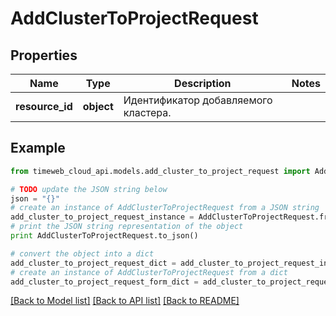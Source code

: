 # AddClusterToProjectRequest


## Properties
Name | Type | Description | Notes
------------ | ------------- | ------------- | -------------
**resource_id** | **object** | Идентификатор добавляемого кластера. | 

## Example

```python
from timeweb_cloud_api.models.add_cluster_to_project_request import AddClusterToProjectRequest

# TODO update the JSON string below
json = "{}"
# create an instance of AddClusterToProjectRequest from a JSON string
add_cluster_to_project_request_instance = AddClusterToProjectRequest.from_json(json)
# print the JSON string representation of the object
print AddClusterToProjectRequest.to_json()

# convert the object into a dict
add_cluster_to_project_request_dict = add_cluster_to_project_request_instance.to_dict()
# create an instance of AddClusterToProjectRequest from a dict
add_cluster_to_project_request_form_dict = add_cluster_to_project_request.from_dict(add_cluster_to_project_request_dict)
```
[[Back to Model list]](../README.md#documentation-for-models) [[Back to API list]](../README.md#documentation-for-api-endpoints) [[Back to README]](../README.md)


